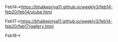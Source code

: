 Feb14->https://bhalkepriya11.github.io/weekly3/feb14-feb20/feb14/utube.html

Feb17->https://bhalkepriya11.github.io/weekly3/feb14-feb20/feb17/gallery.html

Feb18->
